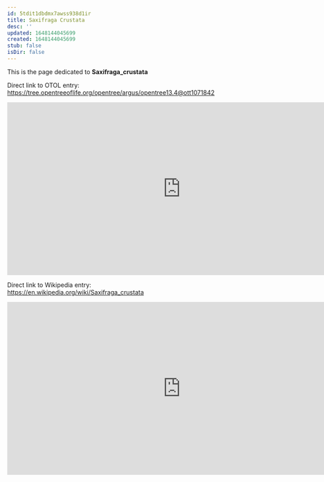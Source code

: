 ```yaml
---
id: 5tdit1dbdmx7awss938d1ir
title: Saxifraga Crustata
desc: ''
updated: 1648144045699
created: 1648144045699
stub: false
isDir: false
---
```

This is the page dedicated to **Saxifraga_crustata**


Direct link to OTOL entry: https://tree.opentreeoflife.org/opentree/argus/opentree13.4@ott1071842



<html>
    <body>
    <iframe src="https://tree.opentreeoflife.org/opentree/argus/opentree13.4@ott1071842"
    width="800" height="400" frameborder="0" allowfullscreen> </iframe>
    </body>
</html>
    


Direct link to Wikipedia entry: https://en.wikipedia.org/wiki/Saxifraga_crustata



<html>
    <body>
    <iframe src="https://en.wikipedia.org/wiki/Saxifraga_crustata"
    width="800" height="400" frameborder="0" allowfullscreen> </iframe>
    </body>
</html>
    

